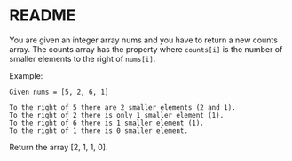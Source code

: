 # README #

You are given an integer array nums and you have to return a new counts array. The counts array has the property where `counts[i]` is the number of smaller elements to the right of `nums[i]`.

Example:

~~~
Given nums = [5, 2, 6, 1]

To the right of 5 there are 2 smaller elements (2 and 1).
To the right of 2 there is only 1 smaller element (1).
To the right of 6 there is 1 smaller element (1).
To the right of 1 there is 0 smaller element.
~~~

Return the array [2, 1, 1, 0].
